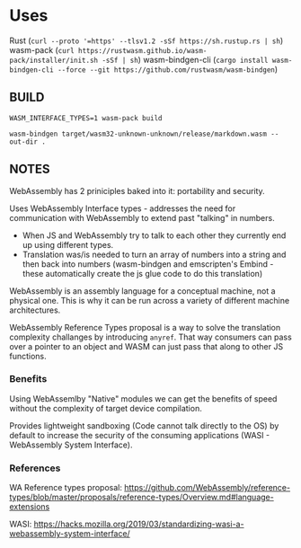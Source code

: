 # Uses

Rust (`curl --proto '=https' --tlsv1.2 -sSf https://sh.rustup.rs | sh`)
wasm-pack (`curl https://rustwasm.github.io/wasm-pack/installer/init.sh -sSf | sh`)
wasm-bindgen-cli (`cargo install wasm-bindgen-cli --force --git https://github.com/rustwasm/wasm-bindgen`)

## BUILD
`WASM_INTERFACE_TYPES=1 wasm-pack build`

`wasm-bindgen target/wasm32-unknown-unknown/release/markdown.wasm --out-dir .`

## NOTES

WebAssembly has 2 priniciples baked into it: portability and security.

Uses WebAssembly Interface types - addresses the need for communication with WebAssembly to extend past "talking" in numbers.
- When JS and WebAssembly try to talk to each other they currently end up using different types.
- Translation was/is needed to turn an array of numbers into a string and then back into numbers (wasm-bindgen and emscripten's Embind - these automatically create the js glue code to do this translation)

WebAssembly is an assembly language for a conceptual machine, not a physical one. This is why it can be run across a variety of different machine architectures.

WebAssembly Reference Types proposal is a way to solve the translation complexity challanges by introducing `anyref`. That way consumers can pass over a pointer to an object and WASM can just pass that along to other JS functions.

### Benefits
Using WebAssemlby "Native" modules we can get the benefits of speed without the complexity of target device compilation.

Provides lightweight sandboxing (Code cannot talk directly to the OS) by default to increase the security of the consuming applications (WASI - WebAssembly System Interface).

### References

WA Reference types proposal: https://github.com/WebAssembly/reference-types/blob/master/proposals/reference-types/Overview.md#language-extensions

WASI: https://hacks.mozilla.org/2019/03/standardizing-wasi-a-webassembly-system-interface/
